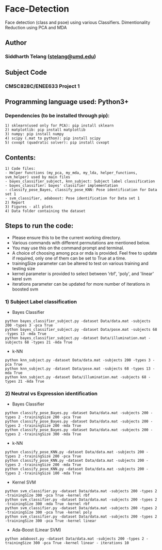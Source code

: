 # Face-Detection
Face detection (class and psoe) using various Classifiers.
Dimentionality Reduction using PCA and MDA

## Author

### Siddharth Telang (stelang@umd.edu)

## Subject Code
### CMSC828C/ENEE633 Project 1

## Programming language used: Python3+
### Dependencies (to be installed through pip):
```
1) sklearn(used only for PCA): pip install sklearn
2) matplotlib: pip install matplotlib
3) numpy: pip install numpy
4) scipy (.mat to python): pip install scipy
5) cvxopt (quadratic solver): pip install cvxopt
```

## Contents:
```
1) Code files:
- Helper functions (my_pca, my_mda, my_lda, helper_functions, svm_helper) used by main files
- bayes_classifier_subject, knn_subject: Subject label classification
- bayes_classifier: bayes' classifier implementation
- classify_pose_Bayes, classify_pose_KNN: Pose identification for Data set 1
- svm_classifier, adaboost: Pose identification for Data set 1
2) Report
3) Figures - all plots
4) Data folder containing the dataset
```

## Steps to run the code:

- Please ensure this to be the current working directory.
- Various commands with different permutations are mentioned below.
- You may use this on the command prompt and terminal.
- A choice of choosing among pca or mda is provided. Feel free to update if required, only one of them can be set to True at a time.
- trainingSize parameter can be altered to test on various training and testing size
- kernel parameter is provided to select between 'rbf', 'poly', and 'linear' kerel svm
- iterations parameter can be updated for more number of iterations in boosted svm

### 1) Subject Label classification
- Bayes Classifier
```
python bayes_classifier_subject.py -dataset Data/data.mat -subjects 200 -types 3 -pca True
python bayes_classifier_subject.py -dataset Data/pose.mat -subjects 68 -types 13 -mda True
python bayes_classifier_subject.py -dataset Data/illumination.mat -subjects 68 -types 21 -mda True
```
- k-NN
```
python knn_subject.py -dataset Data/data.mat -subjects 200 -types 3 -pca True
python knn_subject.py -dataset Data/pose.mat -subjects 68 -types 13 -mda True
python knn_subject.py -dataset Data/illumination.mat -subjects 68 -types 21 -mda True
```

### 2) Neutral vs Expression identification

- Bayes Classifier
```
python classify_pose_Bayes.py -dataset Data/data.mat -subjects 200 -types 2 -trainingSize 200 -pca True
python classify_pose_Bayes.py -dataset Data/data.mat -subjects 200 -types 2 -trainingSize 200 -mda True
python classify_pose_Bayes.py -dataset Data/data.mat -subjects 200 -types 2 -trainingSize 300 -mda True
```

- k-NN
```
python classify_pose_KNN.py -dataset Data/data.mat -subjects 200 -types 2 -trainingSize 200 -pca True
python classify_pose_KNN.py -dataset Data/data.mat -subjects 200 -types 2 -trainingSize 200 -mda True
python classify_pose_KNN.py -dataset Data/data.mat -subjects 200 -types 2 -trainingSize 100 -mda True
```
- Kernel SVM
```
python svm_classifier.py -dataset Data/data.mat -subjects 200 -types 2 -trainingSize 300 -pca True -kernel rbf 
python svm_classifier.py -dataset Data/data.mat -subjects 200 -types 2 -trainingSize 300 -mda True -kernel rbf 
python svm_classifier.py -dataset Data/data.mat -subjects 200 -types 2 -trainingSize 300 -pca True -kernel poly
python svm_classifier.py -dataset Data/data.mat -subjects 200 -types 2 -trainingSize 300 -pca True -kernel linear
```
- Ada-Boost (Linear SVM)
```
python adaboost.py -dataset Data/data.mat -subjects 200 -types 2 -trainingSize 300 -pca True -kernel linear - iterations 10
```
